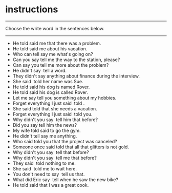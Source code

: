 # instructions

---

 Choose the write word in the sentences below.

---

- He told said me that there was a problem.
- He told said me about his vacation.
- Who can tell say me what's going on?
- Can you say tell me the way to the station, please?
- Can say you tell me more about the problem?
- He didn't say  tell a word.
- They didn't say anything about finance during the interview.
- She  said  told her name was Sue.
- He told said his dog is named Rover.
- He told said his dog is called Rover.
- Let me say tell you something about my hobbies.
- Forget everything I just  said  told .
- She said told that she needs a vacation.
- Forget everything I just  said  told  you.
 - Why didn't you  say  tell him that before?
 - Did you say tell him the news?
 - My wife told said to go the gym.
 - He didn't tell say me anything.
 - Who said told you that the project was canceled?
 - Someone once said told that all that glitters is not gold.
 - Why didn't you  say  tell that before?
 - Why didn't you  say  tell me that before?
 - They  said  told nothing to me.
 - She  said  told  me to wait here.
 - You don't need to  say  tell us that.
- What did Eric  say  tell when he saw the new bike?
- He told said that I was a great cook.